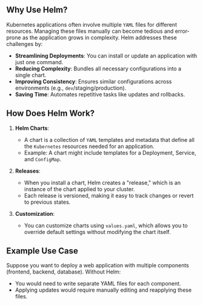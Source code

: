 ## Why Use Helm?

Kubernetes applications often involve multiple `YAML` files for different resources. Managing these files manually can become tedious and error-prone as the application grows in complexity. Helm addresses these challenges by:

- **Streamlining Deployments**: You can install or update an application with just one command.
- **Reducing Complexity**: Bundles all necessary configurations into a single chart.
- **Improving Consistency**: Ensures similar configurations across environments (e.g., `dev`/staging/production).
- **Saving Time**: Automates repetitive tasks like updates and rollbacks.

## How Does Helm Work?

1. **Helm Charts**:
    
    - A chart is a collection of `YAML` templates and metadata that define all the `Kubernetes` resources needed for an application.
    - Example: A chart might include templates for a Deployment, Service, and `ConfigMap`.
2. **Releases**:
    
    - When you install a chart, Helm creates a "release," which is an instance of the chart applied to your cluster.
    - Each release is versioned, making it easy to track changes or revert to previous states.
3. **Customization**:
    
    - You can customize charts using `values.yaml`, which allows you to override default settings without modifying the chart itself.

## Example Use Case

Suppose you want to deploy a web application with multiple components (frontend, backend, database). Without Helm:

- You would need to write separate YAML files for each component.
- Applying updates would require manually editing and reapplying these files.